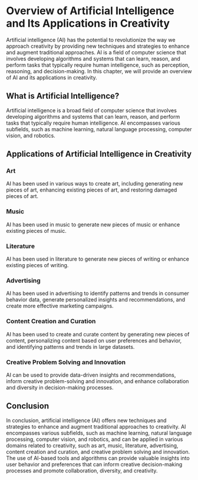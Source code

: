 Overview of Artificial Intelligence and Its Applications in Creativity
====================================================================================

Artificial intelligence (AI) has the potential to revolutionize the way we approach creativity by providing new techniques and strategies to enhance and augment traditional approaches. AI is a field of computer science that involves developing algorithms and systems that can learn, reason, and perform tasks that typically require human intelligence, such as perception, reasoning, and decision-making. In this chapter, we will provide an overview of AI and its applications in creativity.

What is Artificial Intelligence?
--------------------------------

Artificial intelligence is a broad field of computer science that involves developing algorithms and systems that can learn, reason, and perform tasks that typically require human intelligence. AI encompasses various subfields, such as machine learning, natural language processing, computer vision, and robotics.

Applications of Artificial Intelligence in Creativity
-----------------------------------------------------

### Art

AI has been used in various ways to create art, including generating new pieces of art, enhancing existing pieces of art, and restoring damaged pieces of art.

### Music

AI has been used in music to generate new pieces of music or enhance existing pieces of music.

### Literature

AI has been used in literature to generate new pieces of writing or enhance existing pieces of writing.

### Advertising

AI has been used in advertising to identify patterns and trends in consumer behavior data, generate personalized insights and recommendations, and create more effective marketing campaigns.

### Content Creation and Curation

AI has been used to create and curate content by generating new pieces of content, personalizing content based on user preferences and behavior, and identifying patterns and trends in large datasets.

### Creative Problem Solving and Innovation

AI can be used to provide data-driven insights and recommendations, inform creative problem-solving and innovation, and enhance collaboration and diversity in decision-making processes.

Conclusion
----------

In conclusion, artificial intelligence (AI) offers new techniques and strategies to enhance and augment traditional approaches to creativity. AI encompasses various subfields, such as machine learning, natural language processing, computer vision, and robotics, and can be applied in various domains related to creativity, such as art, music, literature, advertising, content creation and curation, and creative problem solving and innovation. The use of AI-based tools and algorithms can provide valuable insights into user behavior and preferences that can inform creative decision-making processes and promote collaboration, diversity, and creativity.
